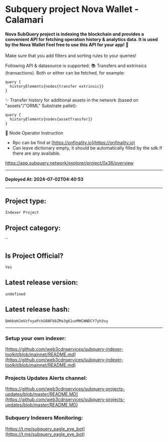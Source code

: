 # Subquery project Nova Wallet - Calamari
####  Nova SubQuery project is indexing the blockchain and provides a convenient API for fetching operation history & analytics data. It is used by the Nova Wallet Feel free to use this API for your app! 💖

Make sure that you add filters and sorting rules to your queries!

Following API & datasource is supported: 📚 Transfers and extrinsics (transactions). Both or either can be fetched, for example: 
```
query {
  historyElements{nodes{transfer extrinsic}}
}
```

✨ Transfer history for additional assets in the network (based on "assets"/"ORML" Substrate pallet): 
```
query {
  historyElements{nodes{assetTransfer}}
}
```

👷‍ Node Operator Instruction
- Rpc can be find at [https://onfinality.io](https://onfinality.io)
- Can leave dictionary empty, it should be automatically filled by the sdk if there are any available.

https://app.subquery.network/explorer/project/0x36/overview
____
#### Deployed At: 2024-07-02T04:40:53
____

## Project type:
`Indexer Project`

## Project category:
``

## Is Project Official?
`Yes`

## Latest release version:
`undefined`

## Latest release hash:
`QmbkeHJeUzfxyaPckG6NFkbZMa3g61unMHCWNDCY7yh3vy`



___
### Setup your own indexer:

[https://github.com/web3cdnservices/subquery-indexer-toolkit/blob/mainnet/README.md](https://github.com/web3cdnservices/subquery-indexer-toolkit/blob/mainnet/README.md)

### Projects Updates Alerts channel:

[https://github.com/web3cdnservices/subquery-projects-updates/blob/master/README.MD](https://github.com/web3cdnservices/subquery-projects-updates/blob/master/README.MD)

### Subquery Indexers Monitoring:

[https://t.me/subquery_eagle_eye_bot](https://t.me/subquery_eagle_eye_bot)